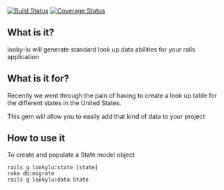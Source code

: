 [![Build Status](https://travis-ci.org/agapered/looky-lu.png?branch=master)](https://travis-ci.org/agapered/looky-lu)
[![Coverage Status](https://coveralls.io/repos/agapered/looky-lu/badge.png)](https://coveralls.io/r/agapered/looky-lu)


## What is it? ##

looky-lu will generate standard look up data abilities for your rails application

## What is it for? ##

Recently we went through the pain of having to create a look up table for the different states in the United States.

This gem will allow you to easily add that kind of data to your project

## How to use it ##

To create and populate a State model object

```console
rails g lookylu:state [state]
rake db:migrate
rails g lookylu:data State
```



